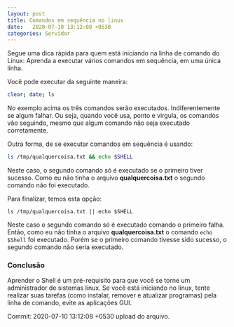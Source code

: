 ```yaml
---
layout: post
title: Comandos em sequência no linux
date:   2020-07-10 13:12:08 +0530
categories: Servidor
---
```


Segue uma dica rápida para quem está iniciando na linha de comando do Linux: Aprenda a executar vários comandos em sequência, em uma única linha.

Você pode executar da seguinte maneira:

```bash
clear; date; ls
```

No exemplo acima os três comandos serão executados. Indiferentemente se algum falhar. Ou seja, quando você usa, ponto e virgula, os comandos vão seguindo, mesmo que algum comando não seja executado corretamente. 


Outra forma, de se executar comandos em sequência é usando: 

```bash
ls /tmp/qualquercoisa.txt && echo $SHELL
```
Neste caso, o segundo comando só é executado se o primeiro tiver sucesso. Como eu não tinha o arquivo **qualquercoisa.txt** o segundo comando não foi executado. 

Para finalizar, temos esta opção:

```
ls /tmp/qualquercoisa.txt || echo $SHELL
```

Neste caso o segundo comando só é executado comando o primeiro falha. Então, como eu não tinha o arquivo **qualquercoisa.txt** o comando ```echo $Shell``` foi executado. Porém se o primeiro comando tivesse sido sucesso, o segundo comando não seria executado.

### Conclusão
Aprender o Shell é um pré-requisito para que você se torne um administrador de sistemas linux. Se você está iniciando no linux, tente realizar suas tarefas (como instalar, remover e atualizar programas) pela linha de comando, evite as aplicações GUI. 

Commit: 2020-07-10 13:12:08 +0530 upload do arquivo.